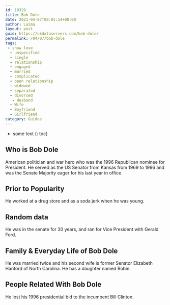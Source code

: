 ```yaml
---
id: 10329
title: Bob Dole
date: 2021-04-07T08:01:14+00:00
author: Laima
layout: post
guid: https://ukdataservers.com/bob-dole/
permalink: /04/07/bob-dole
tags:
 - show love
  - unspecified
  - single
  - relationship
  - engaged
  - married
  - complicated
  - open relationship
  - widowed
  - separated
  - divorced
   - Husband
  - Wife
  - Boyfriend
  - Girlfriend
category: Guides
---
```


* some text
{: toc}


## Who is Bob Dole
                  
                  
                  
American politician and war hero who was the 1996 Republican nominee for President. He served as the US Senator from Kansas from 1969 to 1996 and was the Senate Majority eager for his last year in office. 
                  
              
            
              
            
                
                
                
## Prior to Popularity
                  
                  
                  
He worked at a drug store and as a soda jerk when he was young. 
                  
              
            
              
            
                
                
                
## Random data
                  
                  
                  
He was in the senate for 30 years, and ran for Vice President with Gerald Ford. 
                  
              
            
              
            
                
                
                
## Family & Everyday Life of Bob Dole
                  
                  
                  
He was married twice and his second wife is former Senator Elizabeth Hanford of North Carolina. He has a daughter named Robin. 
                  
              
            
              
            
                
                
                
## People Related With Bob Dole
                  
                  
                  
He lost his 1996 presidential bid to the incumbent Bill Clinton. 
                  
              
            
              
            
                
              
            
              
              
            
            
              
            
          
          
          